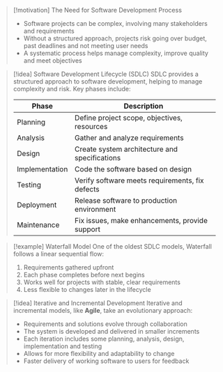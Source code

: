 > [!motivation] The Need for Software Development Process
> - Software projects can be complex, involving many stakeholders and requirements
> - Without a structured approach, projects risk going over budget, past deadlines and not meeting user needs
> - A systematic process helps manage complexity, improve quality and meet objectives

> [!idea] Software Development Lifecycle (SDLC) 
> SDLC provides a structured approach to software development, helping to manage complexity and risk. Key phases include:
> 
> | Phase | Description |
> |-------|-------------|
> | Planning | Define project scope, objectives, resources |  
> | Analysis | Gather and analyze requirements |
> | Design | Create system architecture and specifications |
> | Implementation | Code the software based on design |
> | Testing | Verify software meets requirements, fix defects |
> | Deployment | Release software to production environment |
> | Maintenance | Fix issues, make enhancements, provide support |

> [!example] Waterfall Model
> One of the oldest SDLC models, Waterfall follows a linear sequential flow:
> 
> 1. Requirements gathered upfront 
> 2. Each phase completes before next begins
> 3. Works well for projects with stable, clear requirements
> 4. Less flexible to changes later in the lifecycle

> [!idea] Iterative and Incremental Development
> Iterative and incremental models, like **Agile**, take an evolutionary approach:
> - Requirements and solutions evolve through collaboration 
> - The system is developed and delivered in smaller increments
> - Each iteration includes some planning, analysis, design, implementation and testing
> - Allows for more flexibility and adaptability to change
> - Faster delivery of working software to users for feedback

